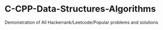 # C-CPP-Data-Structures-Algorithms
Demonstration of All Hackerrank/Leetcode/Popular problems and solutions
